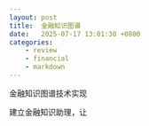 ```yaml
---
layout: post
title:  金融知识图谱
date:   2025-07-17 13:01:30 +0800
categories: 
    - review
    - financial
    - markdown
---
```


金融知识图谱技术实现

建立金融知识助理，让